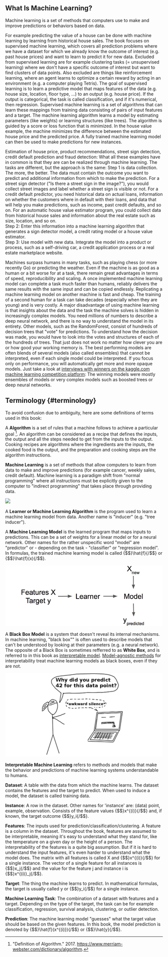 ## What Is Machine Learning?

Machine learning is a set of methods that computers use to make and improve predictions or behaviors based on data.

For example predicting the value of a house  can be done with machine learning by learning from historical house sales.
The book focuses on supervised machine learning, which covers all prediction problems where we have a dataset for which we already know the outcome of interest (e.g. past house prices) and want to learn to predict it for new data.
Excluded from supervised learning are for example clustering tasks (= unsupervised learning) where we don't have a specific outcome of interest but want to find clusters of data points.
Also excluded are things like reinforcement learning, where an agent learns to optimize a certain reward by acting in an environment (e.g. a computer playing Tetris).
The goal of supervised learning is to learn a predictive model that maps features of the data (e.g. house size, location, floor type, ...) to an output (e.g. house price).
If the output is categorical, the task is called classification, and if it's numerical, then regression.
Supervised machine learning is a set of algorithms that can learn these mappings from training data consisting of pairs of input features and a target.
The machine learning algorithm learns a model by estimating parameters (like weights) or learning structures (like trees).
The algorithm is guided by a score or loss function that is minimized.
In the house value example, the machine minimizes the difference between the estimated house price and the predicted price.
A fully trained machine learning model can then be used to make predictions for new instances.

Estimation of house price, product recommendations, street sign detection, credit default prediction and fraud detection:
What all these examples have in common is that they are can be realized through machine learning.
The tasks are different, but the approach is the same:
Step 1 is data collection.
The more, the better.
The data must contain the outcome you want to predict and additional information from which to make the prediction.
For a street sign detector ("Is there a street sign in the image?"), you would collect street images and label whether a street sign is visible or not.
For a credit default predictor, you need historical data on actual loans, information on whether the customers where in default with their loans, and data that will help you make predictions, such as income, past credit defaults, and so on.
For an automatic house value estimator program, you could collect data from historical house sales and information about the real estate such as size, location, and so on.  
Step 2: Enter this information into a machine learning algorithm that generates a sign detector model, a credit rating model or a house value estimator.  
Step 3: Use model with new data.
Integrate the model into a product or process, such as a self-driving car, a credit application process or a real estate marketplace website.

Machines surpass humans in many tasks, such as playing chess (or more recently Go) or predicting the weather.
Even if the machine is as good as a human or a bit worse for at a task, there remain great advantages in terms of speed, reproducibility and scaling.
A once implemented machine learning model can complete a task much faster than humans, reliably delivers the same results with the same input and can be copied endlessly.
Replicating a machine learning model on another machine is fast and cheap.
The training of a second human for a task can take decades (especially when they are young) and is very costly.
A major disadvantage of using machine learning is that insights about the data and the task the machine solves is hidden in increasingly complex models.
You need millions of numbers to describe a deep neural network, and there is no way to understand the model in its entirety.
Other models, such as the RandomForest, consist of hundreds of decision trees that "vote" for predictions.
To understand how the decision was made, you would have to look into the votes and structures of each of the hundreds of trees.
That just does not work no matter how clever you are or how good your working memory is.
The best performing models are often blends of several models (also called ensembles) that cannot be interpreted, even if each single model could be interpreted.
If you focus only on performance, you will automatically get more and more opaque models.
Just take a look at [interviews with winners on the kaggle.com machine learning competition platform](http://blog.kaggle.com/):
The winning models were mostly ensembles of models or very complex models such as boosted trees or deep neural networks.


## Terminology {#terminology}
To avoid confusion due to ambiguity, here are some definitions of terms used in this book:

A **Algorithm** is a set of rules that a machine follows to achieve a particular goal [^algorithm].
An algorithm can be considered as a recipe that defines the inputs, the output and all the steps needed to get from the inputs to the output.
Cooking recipes are algorithms where the ingredients are the inputs, the cooked food is the output, and the preparation and cooking steps are the algorithm instructions.  


**Machine Learning** is a set of methods that allow computers to learn from data to make and improve predictions (for example cancer, weekly sales, credit default).
Machine learning is a paradigm shift from "normal programming" where all instructions must be explicitly given to the computer to "indirect programming" that takes place through providing data.

![](images/programing-ml.png)

A **Learner or Machine Learning Algorithm** is the program used to learn a machine learning model from data.
Another name is "inducer" (e.g. "tree inducer").


A **Machine Learning Model** is the learned program that maps inputs to predictions.
This can be a set of weights for a linear model or for a neural network.
Other names for the rather unspecific word "model" are "predictor" or - depending on the task - "classifier" or "regression model".
In formulas, the trained machine learning model is called {$$}\hat{f}{/$$} or {$$}\hat{f}(x){/$$}.

![A learner learns a model from labeled training data. The model is used to make predictions.](images/learner.png)


A **Black Box Model** is a system that doesn't reveal its internal mechanisms.
In machine learning, "black box"" is often used to describe models that can't be understood by looking at their parameters (e.g. a neural network).
The opposite of a Black Box is sometimes refferred to as **White Box**, and is referred to in this book as [interpretable model](#simple).
[Model-agnostic methods](#agnostic) for interpretability treat machine learning models as black boxes, even if they are not.

![](images/iml.png)


**Interpretable Machine Learning** refers to methods and models that make the behavior and predictions of machine learning systems understandable to humans.


**Dataset**: A table with the data from which the machine learns.
The dataset contains the features and the target to predict.
When used to induce a model, the dataset is called training data.

**Instance**: A row in the dataset. 
Other names for 'instance' are: (data) point, example, observation.
Consists of the feature values {$$}x^{(i)}{/$$} and, if known, the target outcome {$$}y_i{/$$}.

**Features**: The inputs used for prediction/classification/clustering.
A feature is a column in the dataset.
Throughout the book, features are assumed to be interpretable, meaning it's easy to understand what they stand for, like the temperature on a given day or the height of a person.
The interpretability of the features is a quite big assumption.
But if it is hard to understand the input features, it's even harder to understand what the model does.
The matrix with all features is called X and {$$}x^{(i)}{/$$} for a single instance.
The vector of a single feature for all instances is {$$}x_j{/$$} and the value for the feature j and instance i is {$$}x^{(i)}_j{/$$}.

**Target**: The thing the machine learns to predict. 
In mathematical formulas, the target is usually called y or {$$}y_i{/$$} for a single instance.

**Machine Learning Task**: The combination of a dataset with features and a target.
Depending on the type of the target, the task can be for example classification, regression, survival analysis, clustering, or outlier detection.

**Prediction**: The machine learning model "guesses" what the target value should be based on the given features.
In this book, the model prediction is denoted by {$$}\hat{f}(x^{(i)}){/$$} or {$$}\hat{y}{/$$}.



[^algorithm]: "Definition of Algorithm." 2017. https://www.merriam-webster.com/dictionary/algorithm.
